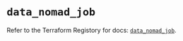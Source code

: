 # `data_nomad_job`

Refer to the Terraform Registory for docs: [`data_nomad_job`](https://www.terraform.io/docs/providers/nomad/d/job).
